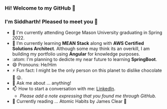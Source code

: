 ### Hi! Welcome to my GitHub 👋
### I'm Siddharth! Pleased to meet you 🤝

- 👜 I'm currently attending George Mason University graduating in Spring 2022.
- 🌱 I’m currently learning **MEAN Stack** along with **AWS Certified Solutions Architect**. Although some may think its an overkill, I am building my portfolio using **Angular** for knowledge purposes.
- :atom: I'm planning to dedicte my near future to learning **SpringBoot**.
- 😄 Pronouns: He/Him
- ⚡ Fun fact: I might be the only person on this planet to dislike chocolate 🍫 😜.
- 💬 Ask me about ... anything!
- 📫 How to start a conversation with me: [LinkedIn](https://www.linkedin.com/in/sidharthpatel01/).
  - _Please add a note expressing that you found me through GitHub._
- 📙 Currently reading ... Atomic Habits by James Clear 🦊


<!-- - 🔭 I’m currently working on Angular -->
<!-- - 👯 I’m looking to collaborate on ... -->
<!-- - 🤔 I’m looking for help with ... -->
